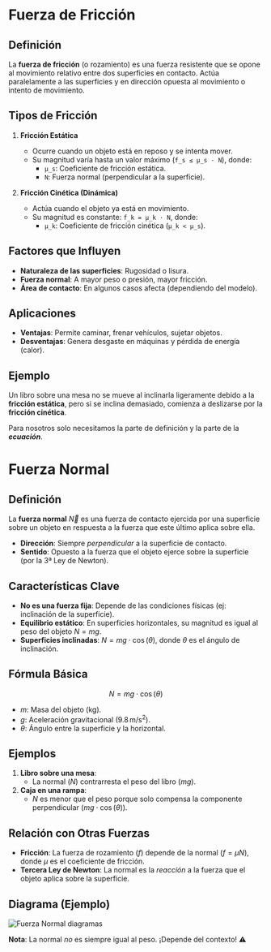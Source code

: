 # Fuerza de Fricción

## Definición
La **fuerza de fricción** (o rozamiento) es una fuerza resistente que se opone al movimiento relativo entre dos superficies en contacto. Actúa paralelamente a las superficies y en dirección opuesta al movimiento o intento de movimiento.

## Tipos de Fricción
1. **Fricción Estática**  
   - Ocurre cuando un objeto está en reposo y se intenta mover.  
   - Su magnitud varía hasta un valor máximo (`f_s ≤ μ_s · N`), donde:  
     - `μ_s`: Coeficiente de fricción estática.  
     - `N`: Fuerza normal (perpendicular a la superficie).  

2. **Fricción Cinética (Dinámica)**  
   - Actúa cuando el objeto ya está en movimiento.  
   - Su magnitud es constante: `f_k = μ_k · N`, donde:  
     - `μ_k`: Coeficiente de fricción cinética (`μ_k < μ_s`).  

## Factores que Influyen
- **Naturaleza de las superficies**: Rugosidad o lisura.  
- **Fuerza normal**: A mayor peso o presión, mayor fricción.  
- **Área de contacto**: En algunos casos afecta (dependiendo del modelo).  

## Aplicaciones
- **Ventajas**: Permite caminar, frenar vehículos, sujetar objetos.  
- **Desventajas**: Genera desgaste en máquinas y pérdida de energía (calor).  

## Ejemplo
Un libro sobre una mesa no se mueve al inclinarla ligeramente debido a la **fricción estática**, pero si se inclina demasiado, comienza a deslizarse por la **fricción cinética**.

Para nosotros solo necesitamos la parte de definición y la parte de la ___ecuación___.

# Fuerza Normal

## Definición
La **fuerza normal** $\vec{N}$ es una fuerza de contacto ejercida por una superficie sobre un objeto en respuesta a la fuerza que este último aplica sobre ella.  
- **Dirección**: Siempre *perpendicular* a la superficie de contacto.  
- **Sentido**: Opuesto a la fuerza que el objeto ejerce sobre la superficie (por la 3ª Ley de Newton).  

## Características Clave
- **No es una fuerza fija**: Depende de las condiciones físicas (ej: inclinación de la superficie).  
- **Equilibrio estático**: En superficies horizontales, su magnitud es igual al peso del objeto $N = mg$.  
- **Superficies inclinadas**: $N = mg \cdot \cos(\theta)$, donde $\theta$ es el ángulo de inclinación.  

## Fórmula Básica

$$N = mg \cdot \cos(\theta)$$
- $m$: Masa del objeto (kg).  
- $g$: Aceleración gravitacional ($9.8 \, \text{m/s}^2$).  
- $\theta$: Ángulo entre la superficie y la horizontal.  

## Ejemplos
1. **Libro sobre una mesa**:  
   - La normal ($N$) contrarresta el peso del libro ($mg$).  
2. **Caja en una rampa**:  
   - $N$ es menor que el peso porque solo compensa la componente perpendicular ($mg\cdot\cos(\theta)$).  

## Relación con Otras Fuerzas
- **Fricción**: La fuerza de rozamiento ($f$) depende de la normal ($f = \mu N$), donde $\mu$ es el coeficiente de fricción.  
- **Tercera Ley de Newton**: La normal es la *reacción* a la fuerza que el objeto aplica sobre la superficie.  

## Diagrama (Ejemplo)
![Fuerza Normal diagramas](https://www.fisicalab.com/sites/all/files/contenidos/leyesnewton/fuerza-normal-av.png)


**Nota**: La normal *no* es siempre igual al peso. ¡Depende del contexto! ⚠️